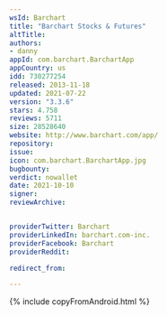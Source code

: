 ```yaml
---
wsId: Barchart
title: "Barchart Stocks & Futures"
altTitle: 
authors:
- danny
appId: com.barchart.BarchartApp
appCountry: us
idd: 730277254
released: 2013-11-18
updated: 2021-07-22
version: "3.3.6"
stars: 4.758
reviews: 5711
size: 28528640
website: http://www.barchart.com/app/
repository: 
issue: 
icon: com.barchart.BarchartApp.jpg
bugbounty: 
verdict: nowallet
date: 2021-10-10
signer: 
reviewArchive:


providerTwitter: Barchart
providerLinkedIn: barchart.com-inc.
providerFacebook: Barchart
providerReddit: 

redirect_from:

---
```


{% include copyFromAndroid.html %}
